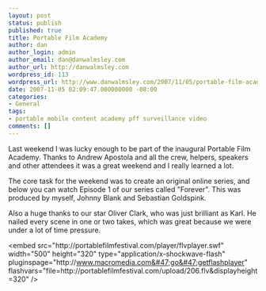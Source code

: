 ```yaml
---
layout: post
status: publish
published: true
title: Portable Film Academy
author: dan
author_login: admin
author_email: dan@danwalmsley.com
author_url: http://danwalmsley.com
wordpress_id: 113
wordpress_url: http://www.danwalmsley.com/2007/11/05/portable-film-academy/
date: 2007-11-05 02:09:47.000000000 -08:00
categories:
- General
tags:
- portable mobile content academy pff surveillance video
comments: []
---
```

Last weekend I was lucky enough to be part of the inaugural Portable Film Academy. Thanks to Andrew Apostola and all the crew, helpers, speakers and other attendees it was a great weekend and I really learned a lot.

The core task for the weekend was to create an original online series, and below you can watch Episode 1 of our series called "Forever". This was produced by myself, Johnny Blank and Sebastian Goldspink.

Also a huge thanks to our star Oliver Clark, who was just brilliant as Karl. He nailed every scene in one or two takes, which was great because we were under a lot of time pressure.

<embed src="http:&#47;&#47;portablefilmfestival.com&#47;player&#47;flvplayer.swf" width="500" height="320" type="application&#47;x-shockwave-flash" pluginspage="http:&#47;&#47;www.macromedia.com&#47;go&#47;getflashplayer" flashvars="file=http:&#47;&#47;portablefilmfestival.com&#47;upload&#47;206.flv&displayheight=320" &#47;>


